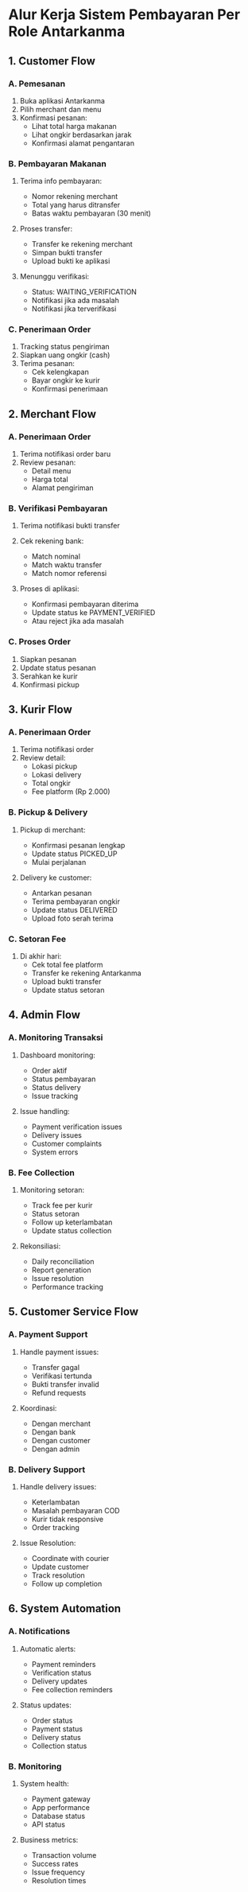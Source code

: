 # Alur Kerja Sistem Pembayaran Per Role Antarkanma

## 1. Customer Flow

### A. Pemesanan
1. Buka aplikasi Antarkanma
2. Pilih merchant dan menu
3. Konfirmasi pesanan:
   - Lihat total harga makanan
   - Lihat ongkir berdasarkan jarak
   - Konfirmasi alamat pengantaran

### B. Pembayaran Makanan
1. Terima info pembayaran:
   - Nomor rekening merchant
   - Total yang harus ditransfer
   - Batas waktu pembayaran (30 menit)

2. Proses transfer:
   - Transfer ke rekening merchant
   - Simpan bukti transfer
   - Upload bukti ke aplikasi

3. Menunggu verifikasi:
   - Status: WAITING_VERIFICATION
   - Notifikasi jika ada masalah
   - Notifikasi jika terverifikasi

### C. Penerimaan Order
1. Tracking status pengiriman
2. Siapkan uang ongkir (cash)
3. Terima pesanan:
   - Cek kelengkapan
   - Bayar ongkir ke kurir
   - Konfirmasi penerimaan

## 2. Merchant Flow

### A. Penerimaan Order
1. Terima notifikasi order baru
2. Review pesanan:
   - Detail menu
   - Harga total
   - Alamat pengiriman

### B. Verifikasi Pembayaran
1. Terima notifikasi bukti transfer
2. Cek rekening bank:
   - Match nominal
   - Match waktu transfer
   - Match nomor referensi

3. Proses di aplikasi:
   - Konfirmasi pembayaran diterima
   - Update status ke PAYMENT_VERIFIED
   - Atau reject jika ada masalah

### C. Proses Order
1. Siapkan pesanan
2. Update status pesanan
3. Serahkan ke kurir
4. Konfirmasi pickup

## 3. Kurir Flow

### A. Penerimaan Order
1. Terima notifikasi order
2. Review detail:
   - Lokasi pickup
   - Lokasi delivery
   - Total ongkir
   - Fee platform (Rp 2.000)

### B. Pickup & Delivery
1. Pickup di merchant:
   - Konfirmasi pesanan lengkap
   - Update status PICKED_UP
   - Mulai perjalanan

2. Delivery ke customer:
   - Antarkan pesanan
   - Terima pembayaran ongkir
   - Update status DELIVERED
   - Upload foto serah terima

### C. Setoran Fee
1. Di akhir hari:
   - Cek total fee platform
   - Transfer ke rekening Antarkanma
   - Upload bukti transfer
   - Update status setoran

## 4. Admin Flow

### A. Monitoring Transaksi
1. Dashboard monitoring:
   - Order aktif
   - Status pembayaran
   - Status delivery
   - Issue tracking

2. Issue handling:
   - Payment verification issues
   - Delivery issues
   - Customer complaints
   - System errors

### B. Fee Collection
1. Monitoring setoran:
   - Track fee per kurir
   - Status setoran
   - Follow up keterlambatan
   - Update status collection

2. Rekonsiliasi:
   - Daily reconciliation
   - Report generation
   - Issue resolution
   - Performance tracking

## 5. Customer Service Flow

### A. Payment Support
1. Handle payment issues:
   - Transfer gagal
   - Verifikasi tertunda
   - Bukti transfer invalid
   - Refund requests

2. Koordinasi:
   - Dengan merchant
   - Dengan bank
   - Dengan customer
   - Dengan admin

### B. Delivery Support
1. Handle delivery issues:
   - Keterlambatan
   - Masalah pembayaran COD
   - Kurir tidak responsive
   - Order tracking

2. Issue Resolution:
   - Coordinate with courier
   - Update customer
   - Track resolution
   - Follow up completion

## 6. System Automation

### A. Notifications
1. Automatic alerts:
   - Payment reminders
   - Verification status
   - Delivery updates
   - Fee collection reminders

2. Status updates:
   - Order status
   - Payment status
   - Delivery status
   - Collection status

### B. Monitoring
1. System health:
   - Payment gateway
   - App performance
   - Database status
   - API status

2. Business metrics:
   - Transaction volume
   - Success rates
   - Issue frequency
   - Resolution times
